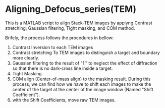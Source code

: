 # Aligning_Defocus_series(TEM)

This is a MATLAB script to align Stack-TEM images by applyng Contrast stretching, Gaussian filtering, Tight masking, and COM method.

Brifely, the process follows the procedures in bellow:
  1. Contrast Inversion to each TEM images
  2. Contrast stretching To TEM images to distinguish a target and boundary more clearly.
  3. Gaussian filtering to the result of "1." to neglect the effect of diffraction so that there is no dark-cross line inside a target.
  4. Tight Masking
  5. COM align (Center-of-mass align) to the masking result. During this process, we can find how we have to shift each images to make the center of the target at the center of the image window (Named "Shift Coefficient").
  6. with the Shift Coefficients, move raw TEM images.

